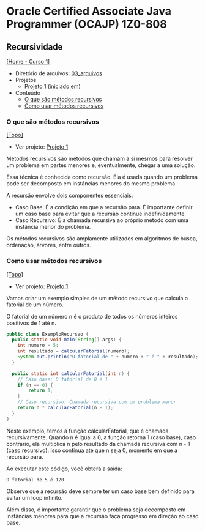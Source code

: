# Oracle Certified Associate Java Programmer (OCAJP) 1Z0-808

## Recursividade
[[Home - Curso 1]](../../README.md#curso-1)<br />

- Diretório de arquivos: [03_arquivos](./03_arquivos/)
- Projetos
  - [Projeto 1](./03_arquivos/proj_01/) [(iniciado em)](#o-que-são-métodos-recursivos)
- Conteúdo
  - [O que são métodos recursivos](#o-que-são-métodos-recursivos)
  - [Como usar métodos recursivos](#como-usar-métodos-recursivos)

### O que são métodos recursivos
[[Topo]](#)<br />

- Ver projeto: [Projeto 1](./03_arquivos/proj_01/)

Métodos recursivos são métodos que chamam a si mesmos para resolver um problema em partes menores e, eventualmente, chegar a uma solução.

Essa técnica é conhecida como recursão. Ela é usada quando um problema pode ser decomposto em instâncias menores do mesmo problema.

A recursão envolve dois componentes essenciais:
- Caso Base: É a condição em que a recursão para. É importante definir um caso base para evitar que a recursão continue indefinidamente.
- Caso Recursivo: É a chamada recursiva ao próprio método com uma instância menor do problema.

Os métodos recursivos são amplamente utilizados em algoritmos de busca, ordenação, árvores, entre outros.

### Como usar métodos recursivos
[[Topo]](#)<br />

- Ver projeto: [Projeto 1](./03_arquivos/proj_01/)

Vamos criar um exemplo simples de um método recursivo que calcula o fatorial de um número.

O fatorial de um número n é o produto de todos os números inteiros positivos de 1 até n.

```java
public class ExemploRecursao {
  public static void main(String[] args) {
    int numero = 5;
    int resultado = calcularFatorial(numero);
    System.out.println("O fatorial de " + numero + " é " + resultado);
  }

  public static int calcularFatorial(int n) {
    // Caso base: O fatorial de 0 é 1
    if (n == 0) {
        return 1;
    }
    // Caso recursivo: Chamada recursiva com um problema menor
    return n * calcularFatorial(n - 1);
  }
}
```

Neste exemplo, temos a função calcularFatorial, que é chamada recursivamente. Quando n é igual a 0, a função retorna 1 (caso base), caso contrário, ela multiplica n pelo resultado da chamada recursiva com n - 1 (caso recursivo). Isso continua até que n seja 0, momento em que a recursão para.

Ao executar este código, você obterá a saída:

```
O fatorial de 5 é 120
```

Observe que a recursão deve sempre ter um caso base bem definido para evitar um loop infinito.

Além disso, é importante garantir que o problema seja decomposto em instâncias menores para que a recursão faça progresso em direção ao caso base.
